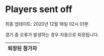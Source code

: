 # Players sent off
최종 업데이트: 2020년 12월 18일 02시 01분


경기 중 오류가 발생하는 경우 자동으로 퇴장됩니다.


| 퇴장된 참가자 |
|:---:|